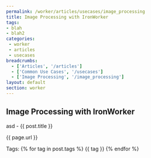 ```yaml
---
permalink: /worker/articles/usecases/image_processing
title: Image Processing with IronWorker
tags:
- blah
- blah2
categories:
 - worker
 - articles
 - usecases
breadcrumbs:
  - ['Articles', '/articles']
  - ['Common Use Cases', '/usecases']
  - ['Image Processing', '/image_processing']
layout: default
section: worker
---
```


## Image Processing with IronWorker

asd - {{ post.title }}

{{ page.url }}

Tags:
{% for tag in post.tags %}
  {{ tag }}
{% endfor %}